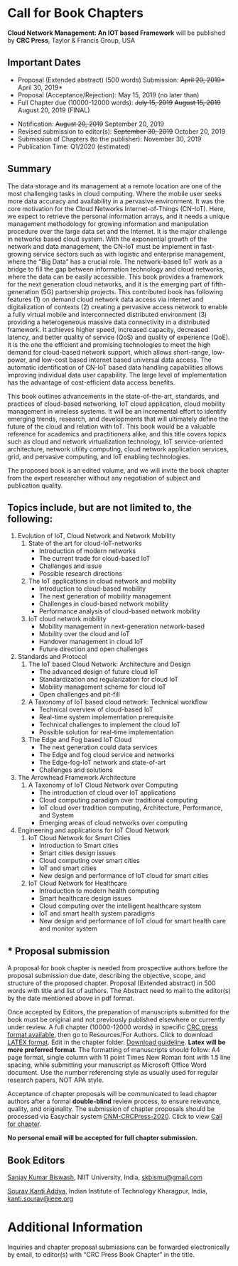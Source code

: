 # Call for Book Chapters

**Cloud Network Management: An IOT based Framework** will be published by **CRC Press**, Taylor & Francis Group, USA

## Important Dates
- Proposal (Extended abstract) (500 words) Submission: ~~April 20, 2019*~~ April 30, 2019* 
- Proposal (Acceptance/Rejection): May 15, 2019 (no later than) 
- Full Chapter due (10000-12000 words): ~~July 15, 2019~~ ~~August 15, 2019~~ August 20, 2019 (FINAL)
* Notification:   ~~August 20, 2019~~ September 20, 2019
* Revised submission to editor(s):   ~~September 30, 2019~~ October 20, 2019
* Submission of Chapters (to the publisher): November 30, 2019
* Publication Time: Q1/2020 (estimated)

## Summary
The data storage and its management at a remote location are one of the most challenging tasks in cloud computing. Where the mobile user seeks more data accuracy and availability in a pervasive environment. It was the core motivation for the Cloud Networks Internet-of-Things (CN-IoT). Here, we expect to retrieve the personal information arrays, and it needs a unique management methodology for growing information and manipulation procedure over the large data set and the Internet. It is the major challenge in networks based cloud system. With the exponential growth of the network and data management, the CN-IoT must be implement in fast-growing service sectors such as with logistic and enterprise management, where the “Big Data” has a crucial role. The network-based IoT work as a bridge to fill the gap between information technology and cloud networks, where the data can be easily accessible. This book provides a framework for the next generation cloud networks, and it is the emerging part of fifth-generation (5G) partnership projects. This contributed book has following features (1) on demand cloud network data access via internet and digitalization of contexts (2) creating a pervasive access network to enable a fully virtual mobile and interconnected distributed environment (3) providing a heterogeneous massive data connectivity in a distributed framework. It achieves higher speed, increased capacity, decreased latency, and better quality of service (QoS) and quality of experience (QoE). It is the one the efficient and promising technologies to meet the high demand for cloud-based network support, which allows short-range, low-power, and low-cost based internet based universal data access. The automatic identification of CN-IoT based data handling capabilities allows improving individual data user capability. The large level of implementation has the advantage of cost-efficient data access benefits.

This book outlines advancements in the state-of-the-art, standards, and practices of cloud-based networking, IoT cloud application, cloud mobility management in wireless systems. It will be an incremental effort to identify emerging trends, research, and developments that will ultimately define the future of the cloud and relation with IoT. This book would be a valuable reference for academics and practitioners alike, and this title covers topics such as cloud and network virtualization technology, IoT service-oriented architecture, network utility computing, cloud network application services, grid, and pervasive computing, and IoT enabling technologies.

The proposed book is an edited volume, and we will invite the book chapter from the expert researcher without any negotiation of subject and publication quality.

## Topics include, but are not limited to, the following:
1. Evolution of IoT, Cloud Network and Network Mobility
	1. State of the art for cloud-IoT-networks
		- Introduction of modern networks
		-	The current trade for cloud-based IoT
		- Challenges and issue
		- Possible research directions
	2. The  IoT applications in cloud network and mobility
		- Introduction to cloud-based mobility
		- The next generation of mobility management
		- Challenges in cloud-based network mobility
		- Performance analysis of cloud-based network mobility
	3. IoT cloud  network mobility
		- Mobility management in next-generation network-based
		- Mobility over the cloud and IoT
		- Handover management in cloud IoT
		- Future direction and open challenges
2. Standards and Protocol
	1. The IoT based Cloud Network: Architecture and Design
		- The advanced design of future cloud IoT
		- Standardization and regularization for cloud IoT
		- Mobility management scheme for cloud IoT
		- Open challenges and pit-fill
	2. A Taxonomy of IoT based cloud network: Technical workflow
		- Technical overview of cloud-based IoT
		- Real-time system implementation prerequisite
		- Technical challenges to implement the cloud IoT
		- Possible solution for real-time implementation
	3. The Edge and Fog based IoT Cloud
		- The next generation could data services
		- The Edge and fog cloud service and networks
		- The Edge-fog-IoT network and state-of-art
		- Challenges and solutions
3. The Arrowhead Framework Architecture
	1. A Taxonomy of IoT Cloud Network over Computing
		- The introduction of cloud over IoT applications
		- Cloud computing paradigm over traditional computing
		- IoT cloud over tradition  computing, Architecture, Performance, and System
		- Emerging areas of cloud networks over computing
4. Engineering and applications for IoT Cloud Network
	1. IoT Cloud Network for Smart Cities
		- Introduction to Smart cities
		- Smart cities design issues
		- Cloud computing over smart cities
		- IoT and smart cities
		- New design and performance of IoT cloud for smart cities
	2. IoT Cloud Network for Healthcare
		- Introduction to modern health computing
		- Smart healthcare design issues
		- Cloud computing over the intelligent healthcare system
		- IoT and smart health system paradigms
		- New design and performance of IoT cloud for smart health care and monitor system

## * Proposal submission
A proposal for book chapter is needed from prospective authors before the proposal submission due date, describing the objective, scope, and structure of the proposed chapter. Proposal (Extended abstract) in 500 words with title and list of authors. The Abstract need to mail to the editor(s) by the date mentioned above in pdf format.

Once accepted by Editors, the preparation of manuscripts submitted for the book must be original and not previously published elsewhere or currently under review.  A full chapter (10000-12000 words) in specific [CRC press format available](https://www.crcpress.com/resources/authors/why-publish-with-us), then go to Resources/For Authors. Click to download [LATEX format](https://github.com/souravaddya/CNM-CRCPress/blob/master/Alon_v1.13.zip?raw=true). Edit in the chapter folder. [Download guideline](https://github.com/souravaddya/CNM-CRCPress/raw/master/Latex%20manuscript%20guidelines.zip). **Latex will be more preferred format**. The formatting of manuscripts should follow: A4 page format, single column with 11 point Times New Roman font with 1.5 line spacing, while submitting your manuscript as Microsoft Office Word document. Use the number referencing style as usually used for regular research papers, NOT APA style.

Acceptance of chapter proposals will be communicated to lead chapter authors after a formal **double-blind** review process, to ensure relevance, quality, and originality. The submission of chapter proposals should be processed via Easychair system [CNM-CRCPress-2020](https://easychair.org/conferences/?conf=cnmcrcpress2020). Click to view [Call for chapter](https://easychair.org/cfp/CNM-CRCPress-2020).

**No personal email will be accepted for full chapter submission.**

## Book Editors
[Sanjay Kumar Biswash](https://sites.google.com/site/drsanjaykumarbiswash/), NIIT University, India, skbismu@gmail.com

[Sourav Kanti Addya](http://souravkaddya.in/), Indian Institute of Technology Kharagpur, India, kanti.sourav@ieee.org

# Additional Information
Inquiries and chapter proposal submissions can be forwarded electronically by email, to editor(s) with “CRC Press Book Chapter” in the title.
